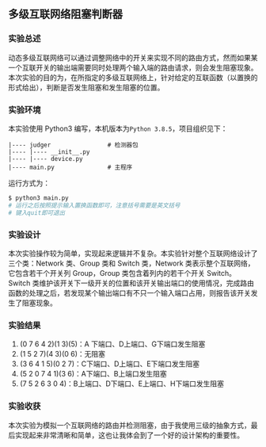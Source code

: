 ## 多级互联网络阻塞判断器

### 实验总述

动态多级互联网络可以通过调整网络中的开关来实现不同的路由方式，然而如果某一个互联开关的输出端需要同时处理两个输入端的路由请求，则会发生阻塞现象。本次实验的目的为，在所指定的多级互联网络上，针对给定的互联函数（以置换的形式给出），判断是否发生阻塞和发生阻塞的位置。

### 实验环境

本实验使用 Python3 编写，本机版本为`Python 3.8.5`，项目组织见下：

```
|---- judger				# 检测器包
|---- |---- __init__.py
|---- |---- device.py
|---- main.py				# 主程序
```

运行方式为：

```bash
$ python3 main.py
# 运行之后按照提示输入置换函数即可，注意括号需要是英文括号
# 键入quit即可退出
```

### 实验设计

本次实验操作较为简单，实现起来逻辑并不复杂。本实验针对整个互联网络设计了三个类：Network 类、Group 类和 Switch 类，Network 类表示整个互联网络，它包含若干个开关列 Group，Group 类包含着列内的若干个开关 Switch。Switch 类维护该开关下一级开关的位置和该开关输出端口的使用情况，完成路由函数的处理之后，若发现某个输出端口有不只一个输入端口占用，则报告该开关发生了阻塞现象。

### 实验结果

1. (0 7 6 4 2)(1 3)(5)：A 下端口、D上端口、G下端口发生阻塞
2. (1 5 2 7)(4 3)(0 6)：无阻塞
3. (3 6 4 1 5)(0 2 7)：C下端口、D上端口、E下端口发生阻塞
4. (5 2 0 7 4 1)(3 6)：A下端口、B上端口发生阻塞
5. (7 5 2 6 3 0 4)：B上端口、D下端口、E上端口、H下端口发生阻塞

### 实验收获

本次实验为模拟一个互联网络的路由并检测阻塞，由于我使用三级的抽象方式，最后实现起来非常清晰和简单，这也让我体会到了一个好的设计架构的重要性。